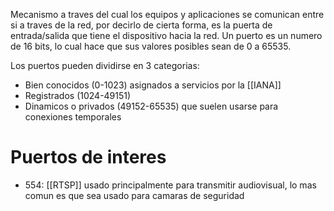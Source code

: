 Mecanismo a traves del cual los equipos y aplicaciones se comunican entre si a traves de la red, por decirlo de cierta forma, es la puerta de entrada/salida que tiene el dispositivo hacia la red.
Un puerto es un numero de 16 bits, lo cual hace que sus valores posibles sean de 0 a 65535.

Los puertos pueden dividirse en 3 categorias:
- Bien conocidos (0-1023) asignados a servicios por la [[IANA]]
- Registrados (1024-49151)
- Dinamicos o privados (49152-65535) que suelen usarse para conexiones temporales
# Puertos de interes
- 554: [[RTSP]] usado principalmente para transmitir audiovisual, lo mas comun es que sea usado para camaras de seguridad